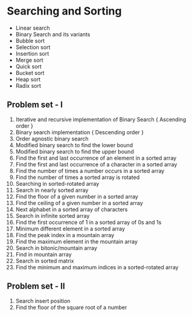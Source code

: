 # Searching and Sorting

- Linear search
- Binary Search and its variants
- Bubble sort
- Selection sort
- Insertion sort
- Merge sort
- Quick sort
- Bucket sort
- Heap sort
- Radix sort

## Problem set - I

1. Iterative and recursive implementation of Binary Search { Ascending order }
2. Binary search implementation { Descending order }
3. Order agnostic binary search
4. Modified binary search to find the lower bound
5. Modified binary search to find the upper bound
6. Find the first and last occurrence of an element in a sorted array
7. Find the first and last occurrence of a character in a sorted array
8. Find the number of times a number occurs in a sorted array
9. Find the number of times a sorted array is rotated
10. Searching in sorted-rotated array
11. Search in nearly sorted array
12. Find the floor of a given number in a sorted array
13. Find the ceiling of a given number in a sorted array
14. Next alphabet in a sorted array of characters
15. Search in infinite sorted array
16. Find the first occurrence of 1 in a sorted array of 0s and 1s
17. Minimum different element in a sorted array
18. Find the peak index in a mountain array
19. Find the maximum element in the mountain array
20. Search in bitonic/mountain array
21. Find in mountain array
22. Search in sorted matrix
23. Find the minimum and maximum indices in a sorted-rotated array

## Problem set - II

1. Search insert position
2. Find the floor of the square root of a number
